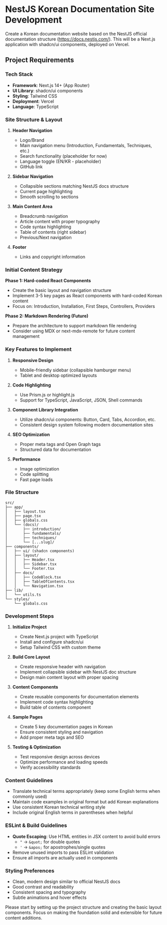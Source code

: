 # NestJS Korean Documentation Site Development

Create a Korean documentation website based on the NestJS official documentation structure (https://docs.nestjs.com/). This will be a Next.js application with shadcn/ui components, deployed on Vercel.

## Project Requirements

### Tech Stack
- **Framework**: Next.js 14+ (App Router)
- **UI Library**: shadcn/ui components
- **Styling**: Tailwind CSS
- **Deployment**: Vercel
- **Language**: TypeScript

### Site Structure & Layout
1. **Header Navigation**
    - Logo/Brand
    - Main navigation menu (Introduction, Fundamentals, Techniques, etc.)
    - Search functionality (placeholder for now)
    - Language toggle (EN/KR - placeholder)
    - GitHub link

2. **Sidebar Navigation**
    - Collapsible sections matching NestJS docs structure
    - Current page highlighting
    - Smooth scrolling to sections

3. **Main Content Area**
    - Breadcrumb navigation
    - Article content with proper typography
    - Code syntax highlighting
    - Table of contents (right sidebar)
    - Previous/Next navigation

4. **Footer**
    - Links and copyright information

### Initial Content Strategy
**Phase 1: Hard-coded React Components**
- Create the basic layout and navigation structure
- Implement 3-5 key pages as React components with hard-coded Korean content
- Focus on: Introduction, Installation, First Steps, Controllers, Providers

**Phase 2: Markdown Rendering (Future)**
- Prepare the architecture to support markdown file rendering
- Consider using MDX or next-mdx-remote for future content management

### Key Features to Implement

1. **Responsive Design**
    - Mobile-friendly sidebar (collapsible hamburger menu)
    - Tablet and desktop optimized layouts

2. **Code Highlighting**
    - Use Prism.js or highlight.js
    - Support for TypeScript, JavaScript, JSON, Shell commands

3. **Component Library Integration**
    - Utilize shadcn/ui components: Button, Card, Tabs, Accordion, etc.
    - Consistent design system following modern documentation sites

4. **SEO Optimization**
    - Proper meta tags and Open Graph tags
    - Structured data for documentation

5. **Performance**
    - Image optimization
    - Code splitting
    - Fast page loads

### File Structure
```
src/
├── app/
│   ├── layout.tsx
│   ├── page.tsx
│   ├── globals.css
│   └── (docs)/
│       ├── introduction/
│       ├── fundamentals/
│       ├── techniques/
│       └── [...slug]/
├── components/
│   ├── ui/ (shadcn components)
│   ├── layout/
│   │   ├── Header.tsx
│   │   ├── Sidebar.tsx
│   │   └── Footer.tsx
│   ├── docs/
│   │   ├── CodeBlock.tsx
│   │   ├── TableOfContents.tsx
│   │   └── Navigation.tsx
├── lib/
│   └── utils.ts
└── styles/
    └── globals.css
```

### Development Steps

1. **Initialize Project**
    - Create Next.js project with TypeScript
    - Install and configure shadcn/ui
    - Setup Tailwind CSS with custom theme

2. **Build Core Layout**
    - Create responsive header with navigation
    - Implement collapsible sidebar with NestJS doc structure
    - Design main content layout with proper spacing

3. **Content Components**
    - Create reusable components for documentation elements
    - Implement code syntax highlighting
    - Build table of contents component

4. **Sample Pages**
    - Create 5 key documentation pages in Korean
    - Ensure consistent styling and navigation
    - Add proper meta tags and SEO

5. **Testing & Optimization**
    - Test responsive design across devices
    - Optimize performance and loading speeds
    - Verify accessibility standards

### Content Guidelines
- Translate technical terms appropriately (keep some English terms when commonly used)
- Maintain code examples in original format but add Korean explanations
- Use consistent Korean technical writing style
- Include original English terms in parentheses when helpful

### ESLint & Build Guidelines
- **Quote Escaping**: Use HTML entities in JSX content to avoid build errors
  - `"` → `&quot;` for double quotes
  - `'` → `&apos;` for apostrophes/single quotes
- Remove unused imports to pass ESLint validation
- Ensure all imports are actually used in components

### Styling Preferences
- Clean, modern design similar to official NestJS docs
- Good contrast and readability
- Consistent spacing and typography
- Subtle animations and hover effects

Please start by setting up the project structure and creating the basic layout components. Focus on making the foundation solid and extensible for future content additions.